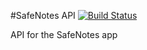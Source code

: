 #SafeNotes API
[![Build Status](https://travis-ci.org/xtreme-rafael/safenotes-api.svg?branch=master)](https://travis-ci.org/xtreme-rafael/safenotes-api)

API for the SafeNotes app
